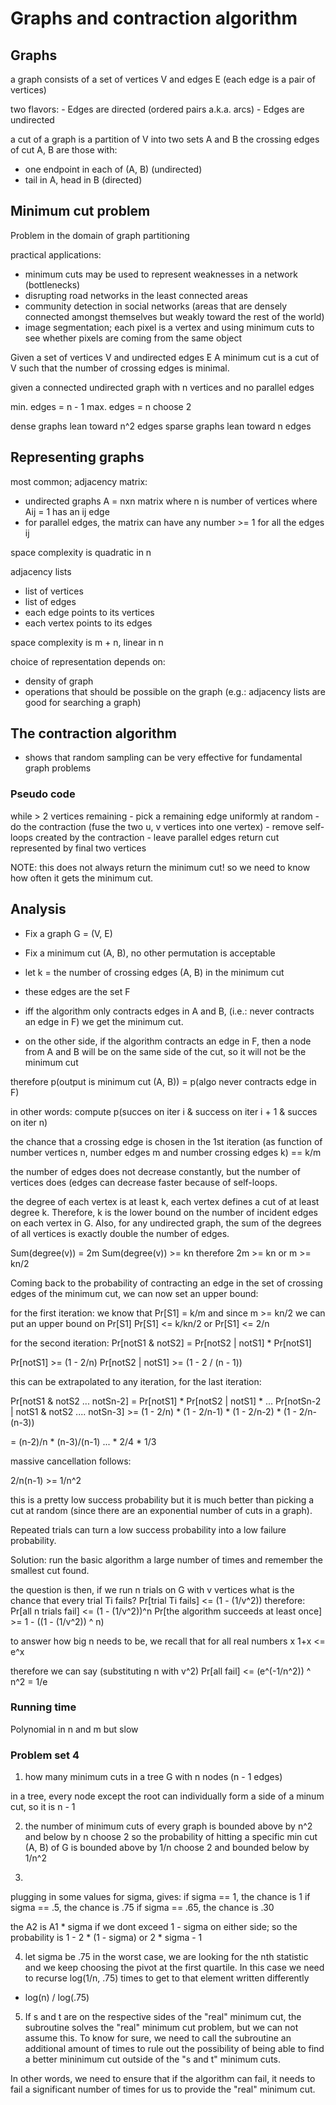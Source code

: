 # Graphs and contraction algorithm

## Graphs

a graph consists of a set of vertices V and edges E (each edge is a pair of vertices)

two flavors:
    - Edges are directed (ordered pairs a.k.a. arcs)
    - Edges are undirected

a cut of a graph is a partition of V into two sets A and B
the crossing edges of cut A, B are those with:

- one endpoint in each of (A, B) (undirected)
- tail in A, head in B (directed)


## Minimum cut problem

Problem in the domain of graph partitioning

practical applications: 
- minimum cuts may be used to represent weaknesses in a network (bottlenecks)
- disrupting road networks in the least connected areas
- community detection in social networks (areas that are densely connected amongst themselves but weakly toward the rest of the world)
- image segmentation; each pixel is a vertex and using minimum cuts to see whether pixels are coming from the same object

Given a set of vertices V and undirected edges E
A minimum cut is a cut of V such that the number of crossing edges is minimal.

given a connected undirected graph with n vertices and no parallel edges

min. edges = n - 1
max. edges = n choose 2

dense graphs lean toward n^2 edges
sparse graphs lean toward n edges


## Representing graphs

most common; adjacency matrix:

- undirected graphs A = nxn matrix where n is number of vertices where Aij = 1 has an ij edge
- for parallel edges, the matrix can have any number >= 1 for all the edges ij

space complexity is quadratic in n

adjacency lists

- list of vertices
- list of edges
- each edge points to its vertices
- each vertex points to its edges

space complexity is m + n, linear in n 

choice of representation depends on:
- density of graph
- operations that should be possible on the graph (e.g.: adjacency lists are good for searching a graph)

## The contraction algorithm

- shows that random sampling can be very effective for fundamental graph problems

### Pseudo code

while > 2 vertices remaining
    - pick a remaining edge uniformly at random
    - do the contraction (fuse the two u, v vertices into one vertex)
    - remove self-loops created by the contraction
    - leave parallel edges
return cut represented by final two vertices

NOTE: this does not always return the minimum cut! so we need to know how often it gets
the minimum cut.

## Analysis

- Fix a graph G = (V, E)
- Fix a minimum cut (A, B), no other permutation is acceptable

- let k = the number of crossing edges (A, B) in the minimum cut 
- these edges are the set F

- iff the algorithm only contracts edges in A and B, (i.e.: never contracts an edge in F) we get the minimum cut.
- on the other side, if the algorithm contracts an edge in F, then a node from A and B will be on the same side of the cut, so it will not be the minimum cut

therefore p(output is minimum cut (A,  B)) = p(algo never contracts edge in F)

in other words: compute p(succes on iter i & success on iter i + 1 & succes on iter n)

the chance that a crossing edge is chosen in the 1st iteration (as function of number vertices  n, number edges  m and number crossing edges k) == k/m

the number of edges does not decrease constantly, but the number of vertices does (edges can decrease faster because of self-loops.

the degree of each vertex is at least k, each vertex defines a cut of at least degree k.
Therefore, k is the lower bound on the number of incident edges on each vertex in G.
Also, for any undirected graph, the sum of the degrees of all vertices is exactly double the number of edges.

Sum(degree(v)) = 2m
Sum(degree(v)) >= kn
therefore
2m  >= kn
or
m >= kn/2

Coming back to the probability of contracting an edge in the set of crossing edges of the minimum cut, we can now set an upper bound:

for the first iteration:
we know that Pr[S1] = k/m 
and since m >= kn/2
we can put an upper bound on Pr[S1]
Pr[S1] <= k/kn/2
or
Pr[S1] <= 2/n

for the second iteration:
Pr[notS1 & notS2] = Pr[notS2 | notS1] * Pr[notS1]

Pr[notS1] >= (1 - 2/n)
Pr[notS2 | notS1] >= (1 - 2 / (n - 1))

this can be extrapolated to any iteration,
for the last iteration:

Pr[notS1 & notS2 ... notSn-2] = Pr[notS1] * Pr[notS2 | notS1] * ... Pr[notSn-2 | notS1 & notS2 .... notSn-3] >= (1 - 2/n) * (1 - 2/n-1) * (1 - 2/n-2) * (1 - 2/n-(n-3))

=
(n-2)/n * (n-3)/(n-1) ... * 2/4 * 1/3

massive cancellation follows:

2/n(n-1) >= 1/n^2

this is a pretty low success probability but it is much better than picking a cut at random (since there are an exponential number of cuts in a graph). 

Repeated trials can turn a low success probability into a low failure probability.

Solution: run the basic algorithm a large number of times and remember the smallest cut found.

the question is then, if we run n trials on G with v vertices what is the chance that every trial Ti fails?
Pr[trial Ti fails] <= (1 - (1/v^2))
therefore:
Pr[all n trials fail] <= (1 - (1/v^2))^n
Pr[the algorithm succeeds at least once] >= 1 - ((1 - (1/v^2)) ^ n)

to answer how big n needs to be, we recall that for all real numbers x
1+x <= e^x

therefore we can say (substituting n with v^2)
Pr[all fail] <= (e^(-1/n^2)) ^ n^2 = 1/e

### Running time

Polynomial in n and m but slow

### Problem set 4

1) how many minimum cuts in  a tree G with n nodes (n - 1 edges)

in a tree, every node except the root can individually form a side of a minum cut, so it is n - 1

2) the number of minimum cuts of every graph is bounded above by n^2 and below by n choose 2 so the probability of hitting a specific min cut (A, B) of G is bounded above by 1/n choose 2 and bounded below by 1/n^2

3) 
plugging in some values for sigma, gives:
if sigma == 1, the chance is 1
if sigma == .5, the chance is .75
if sigma == .65, the chance is .30

the A2 is A1 * sigma if we dont exceed 1 - sigma on either side; 
so the probability is 1 - 2 * (1 - sigma)
or
2 * sigma - 1

4) let sigma be .75
in the worst case, we are looking for the nth statistic and we keep choosing the pivot at the first quartile. In this case we need to recurse log(1/n, .75) times to get to that element
written differently
- log(n) / log(.75)

5) If s and t are on the respective sides of the "real" minimum cut, the subroutine solves the "real" minimum cut problem, but we can not assume this. To know for sure, we need to call the subroutine an additional amount of times to rule out the possibility of being able to find a better mininimum cut outside of the "s and t" minimum cuts.

In other words, we need to ensure that if the algorithm can fail, it needs to fail a significant number of times for us to provide the "real" minimum cut.
